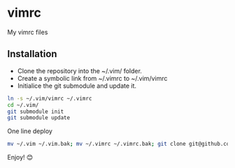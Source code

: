 # vimrc

My vimrc files

## Installation

* Clone the repository into the ~/.vim/ folder.
* Create a symbolic link from ~/.vimrc to ~/.vim/vimrc
* Initialice the git submodule and update it.

```bash
ln -s ~/.vim/vimrc ~/.vimrc
cd ~/.vim/
git submodule init
git submodule update
```

One line deploy
```bash
mv ~/.vim ~/.vim.bak; mv ~/.vimrc ~/.vimrc.bak; git clone git@github.com:joserconde/vimrc.git ~/.vim; ln -s ~/.vim/vimrc ~/.vimrc; cd ~/.vim/; git submodule init; git submodule update
```

Enjoy! :blush:
